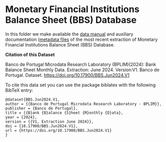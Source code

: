 # Monetary Financial Institutions Balance Sheet (BBS) Database

In this folder we make available the [data manual](https://github.com/BPLIM/Manuals/tree/master/Data/BBS/JUN24/manual_BBS_Jun24.pdf) and auxiliary documentation ([metadata files](https://github.com/BPLIM/Manuals/tree/master/Data/BBS/JUN24/aux_files/metafiles) of the most recent extraction of Monetary Financial Institutions Balance Sheet (BBS) Database.

**Citation of this Dataset**

Banco de Portugal Microdata Research Laboratory (BPLIM)(2024): Bank Balance Sheet Monthly Data. Extraction: June 2024. Version:V1. Banco de Portugal. Dataset. https://doi.org/10.17900/BBS.Jun2024.V1


To cite this data set you can use the package biblatex with the following BibTeX entry:

```
@dataset{BBS.Jun2024.V1,
author = {{Banco de Portugal Microdata Research Laboratory - BPLIM}},
publisher = {Banco de Portugal},
title = {{B}ank {B}alance {S}heet {M}onthly {D}ata},
year = {2024},
version = {{V1, Extraction June 2024}},
doi = {10.17900/BBS.Jun2024.V1},
url = {https://doi.org/10.17900/BBS.Jun2024.V1}
}
```
